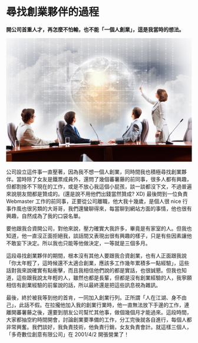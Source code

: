 # 尋找創業夥伴的過程
**開公司首重人才，再怎麼不怕輸，也不能「一個人創業」，這是我當時的想法。**

   ![](9DC28FD3-97A0-EB52-134A-5D90D7C42343.jpg@700w_0e_1l.jpg)
   
公司設立這件事一直壓著，因為我不想一個人創業，同時間我也積極尋找創業夥伴。當時除了女友是鐵票成員外，還問了幾個蕃薯藤的前同事，很多人都有興趣，但都割捨不下現在的工作，或是不放心我這個小屁孩，談一談都沒下文，不過普遍來說朋友間都是贊成的。(還是說不用他們出錢當然贊成? XD) 最後問到一位負責 Webmaster 工作的前同事，正要從公司離職，他大我十幾歲，是個人很 nice 行事作風也很另類的大哥哥，我們還蠻聊得來，每當聊到網站方面的事情，他也很有興趣，自然成為了我的口袋名單。

 要他跟我合資開公司，對他來說，壓力確實大我許多，畢竟是有家室的人。但我也知道，他一直沒正面拒絕我，談話間又表現出很有興趣的樣子，只是有些因素讓他不敢妄下決定。所以我也只能等他做決定，一等就是三個多月。

 這段尋找創業夥伴的期間，根本沒有其他人要跟我合資創業，也有人正面跟我說「你太年輕了，這時候還不太適合創業，應該多工作幾年累積多一點經驗」，這些話對我來說確實有點衝擊，而且我相信他們說的都是實話，也很誠懇。但我也知道，這些跟我說太年輕的人，雖然也都是長輩，但都是沒有創業經驗的人，我寧願相信有創業經驗的前輩說的話，所以最終還是把這些訊息視為雜訊。

 最後，終於被我等到他的首肯，一同加入創業行列。正所謂「人在江湖、身不由己」，此話不假。在拉攏他加入我的創業行業時，他一直無法放下手邊的工作，連離開蕃薯藤之後，還要到朋友公司幫忙其他事，做個幾個月才能過來。這段時間，大家都抽空約時間開會，討論創業要準備的工作，分工完後就各自進行，每個人都非常興奮。我們談好，我負責技術，他負責行銷，女友負責會計。就這樣三個人，「多奇數位創意有限公司」在 2001/4/2 開張營業了！
